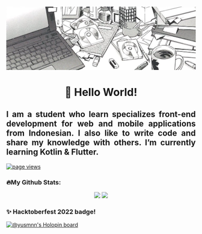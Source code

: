 ![MasterHead](banner_github.jpg)

<h1 align="center" style = "font">👋 Hello World!</h1>

<div align="justify">
<h2>I am a student who learn specializes front-end development for web and mobile applications from Indonesian. I also like to write code and share my knowledge with others. I’m currently learning Kotlin & Flutter.</h2>
</div>

<p align="left">
  <a href="https://github.com/yusmnn/yusmnn">
    <img src="https://komarev.com/ghpvc/?username=yusmnn" alt="page views" />
  </a>
</p>

### 🔥My Github Stats:
<div align="center">
  <img height="165em" src="https://github-readme-stats.vercel.app/api?username=yusmnn&show_icons=true&theme=github_dark&include_all_commits=true&count_private=true"/>
  <img height="165em" src="https://github-readme-stats.vercel.app/api/top-langs/?username=yusmnn&layout=compact&langs_count=7&theme=github_dark"/>
</div>

### ✨ Hacktoberfest 2022 badge!
[![@yusmnn's Holopin board](https://holopin.io/api/user/board?user=yusmnn)](https://holopin.io/@yusmnn)
